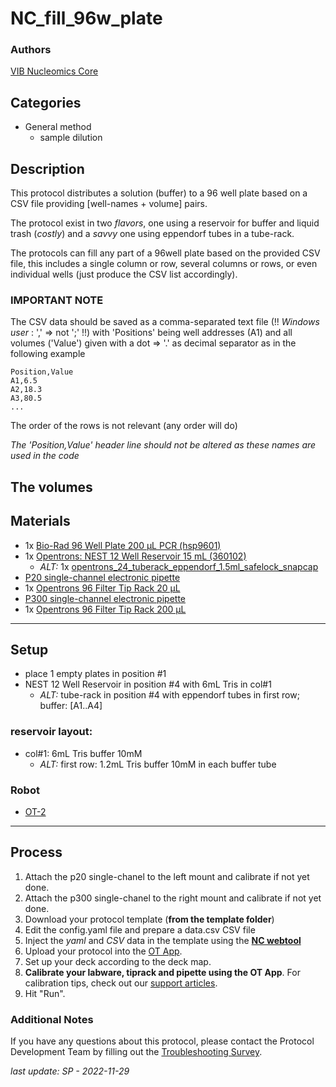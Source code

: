 # NC_fill_96w_plate

### Authors
[VIB Nucleomics Core](https://www.nucleomics.be)

## Categories
* General method
	* sample dilution
	
## Description

This protocol distributes a solution (buffer) to a 96 well plate based on a CSV file providing [well-names + volume] pairs.

The protocol exist in two _flavors_, one using a reservoir for buffer and liquid trash (_costly_) and a _savvy_ one using eppendorf tubes in a tube-rack.

The protocols can fill any part of a 96well plate based on the provided CSV file, this includes a single column or row, several columns or rows, or even individual wells (just produce the CSV list accordingly).

### IMPORTANT NOTE ###

The CSV data should be saved as a comma-separated text file (!! _Windows user_ : ',' => not ';' !!) with 'Positions' being well addresses (A1) and all volumes ('Value') given with a dot => '.' as decimal separator as in the following example

```
Position,Value
A1,6.5
A2,18.3
A3,80.5
...
```

The order of the rows is not relevant (any order will do)

_The 'Position,Value' header line should not be altered as these names are used in the code_

The volumes 
---
## Materials

* 1x [Bio-Rad 96 Well Plate 200 µL PCR (hsp9601)](https://labware.opentrons.com/biorad_96_wellplate_200ul_pcr?_gl=1*1a9qcug*_gcl_aw*R0NMLjE2MzE4MDAxNDUuQ2owS0NRanc4SWFHQmhDSEFSSXNBR0lSUllvamg1ZkhXczd1RUt2QTRLRE12cGE5WnBTbndpSmxybkxnVU54QTVJVEowRm04V2txTzhxTWFBbWxIRUFMd193Y0I.*_ga*MjA3NDg2NzQ1MC4xNjMwMDczMjAw*_ga_GNSMNLW4RY*MTYzMTc5OTI5Ny40My4xLjE2MzE4MDAyNTYuMA..)
* 1x [Opentrons: NEST 12 Well Reservoir 15 mL (360102)](https://www.cell-nest.com/page94?_l=en&product_id=102)
  * _ALT:_ 1x [opentrons_24_tuberack_eppendorf_1.5ml_safelock_snapcap](https://labware.opentrons.com/opentrons_24_tuberack_eppendorf_1.5ml_safelock_snapcap?category=tubeRack)
* [P20 single-channel electronic pipette](https://shop.opentrons.com/collections/ot-2-pipettes)
* 1x [Opentrons 96 Filter Tip Rack 20 µL](https://labware.opentrons.com/opentrons_96_filtertiprack_20ul?category=tipRack)
* [P300 single-channel electronic pipette](https://shop.opentrons.com/collections/ot-2-pipettes)
* 1x [Opentrons 96 Filter Tip Rack 200 µL](https://labware.opentrons.com/opentrons_96_filtertiprack_200ul?category=tipRack)

---
## Setup

* place 1 empty plates in position  #1
* NEST 12 Well Reservoir in position #4 with 6mL Tris in col#1
  * _ALT:_ tube-rack in position #4 with eppendorf tubes in first row; buffer: [A1..A4]

### reservoir layout:
* col#1: 6mL Tris buffer 10mM
  * _ALT:_ first row: 1.2mL Tris buffer 10mM in each buffer tube


### Robot
* [OT-2](https://opentrons.com/ot-2)

---
## Process
1. Attach the p20 single-chanel to the left mount and calibrate if not yet done.
1. Attach the p300 single-chanel to the right mount and calibrate if not yet done.
2. Download your protocol template (**from the template folder**)
3. Edit the config.yaml file and prepare a data.csv CSV file
4. Inject the _yaml_ and _CSV_ data in the template using the **[NC webtool](http://10.112.84.39/cgi-bin/OT2MakeProtocol/OT2MakeProtocol.php)** 
5. Upload your protocol into the [OT App](https://opentrons.com/ot-app).
5. Set up your deck according to the deck map.
6. **Calibrate your labware, tiprack and pipette using the OT App**. For calibration tips, check out our [support articles](https://support.opentrons.com/en/collections/1559720-guide-for-getting-started-with-the-ot-2).
7. Hit "Run".

### Additional Notes
If you have any questions about this protocol, please contact the Protocol Development Team by filling out the [Troubleshooting Survey](https://protocol-troubleshooting.paperform.co/).

_last update: SP - 2022-11-29_